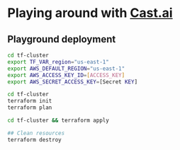 # Playing around with [Cast.ai](https://cast.ai/)

## Playground deployment

```sh {"id":"01J3D9GR1M0SZR0ECB8Q79Y7V7","promptEnv":"yes"}
cd tf-cluster
export TF_VAR_region="us-east-1"
export AWS_DEFAULT_REGION="us-east-1"
export AWS_ACCESS_KEY_ID=[ACCESS_KEY]
export AWS_SECRET_ACCESS_KEY=[Secret KEY]
```

```sh {"id":"01J3D9H86AVGCC6P3TN4KFF5SH"}
cd tf-cluster
terraform init
terraform plan

```

```sh {"id":"01J3D9HDYJGRC2CPJR964FJ88C"}
cd tf-cluster && terraform apply
```

```sh {"id":"01J3DRX1607DY3GW6TK2XB1BX9"}
## Clean resources
terraform destroy
```